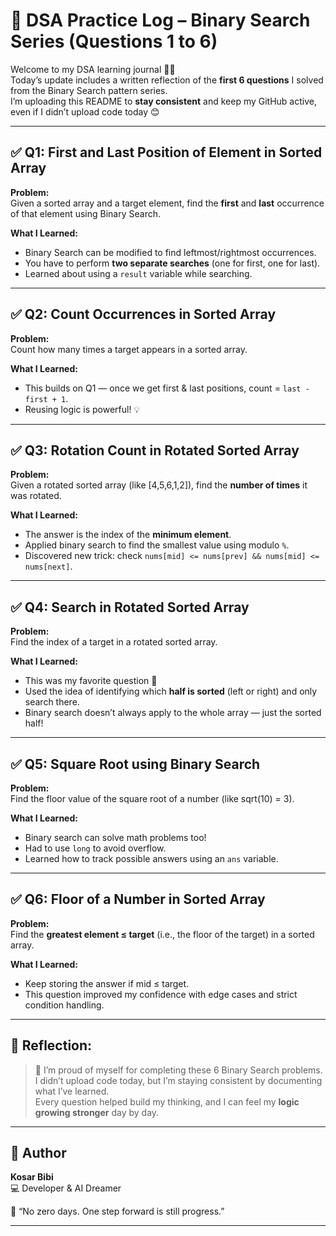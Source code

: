 
# 📘 DSA Practice Log – Binary Search Series (Questions 1 to 6)

Welcome to my DSA learning journal 👩‍💻  
Today’s update includes a written reflection of the **first 6 questions** I solved from the Binary Search pattern series.  
I’m uploading this README to **stay consistent** and keep my GitHub active, even if I didn’t upload code today 😊

---

## ✅ Q1: First and Last Position of Element in Sorted Array


**Problem:**  
Given a sorted array and a target element, find the **first** and **last** occurrence of that element using Binary Search.

**What I Learned:**
- Binary Search can be modified to find leftmost/rightmost occurrences.
- You have to perform **two separate searches** (one for first, one for last).
- Learned about using a `result` variable while searching.

---

## ✅ Q2: Count Occurrences in Sorted Array

**Problem:**  
Count how many times a target appears in a sorted array.

**What I Learned:**
- This builds on Q1 — once we get first & last positions, count = `last - first + 1`.
- Reusing logic is powerful! 💡

---

## ✅ Q3: Rotation Count in Rotated Sorted Array

**Problem:**  
Given a rotated sorted array (like [4,5,6,1,2]), find the **number of times** it was rotated.

**What I Learned:**
- The answer is the index of the **minimum element**.
- Applied binary search to find the smallest value using modulo `%`.
- Discovered new trick: check `nums[mid] <= nums[prev] && nums[mid] <= nums[next]`.

---

## ✅ Q4: Search in Rotated Sorted Array

**Problem:**  
Find the index of a target in a rotated sorted array.

**What I Learned:**
- This was my favorite question 💖
- Used the idea of identifying which **half is sorted** (left or right) and only search there.
- Binary search doesn’t always apply to the whole array — just the sorted half!

---

## ✅ Q5: Square Root using Binary Search

**Problem:**  
Find the floor value of the square root of a number (like sqrt(10) = 3).

**What I Learned:**
- Binary search can solve math problems too!
- Had to use `long` to avoid overflow.
- Learned how to track possible answers using an `ans` variable.

---

## ✅ Q6: Floor of a Number in Sorted Array

**Problem:**  
Find the **greatest element ≤ target** (i.e., the floor of the target) in a sorted array.

**What I Learned:**
- Keep storing the answer if mid ≤ target.
- This question improved my confidence with edge cases and strict condition handling.

---

## 🌈 Reflection:

> 🧠 I’m proud of myself for completing these 6 Binary Search problems.  
> I didn’t upload code today, but I’m staying consistent by documenting what I’ve learned.  
> Every question helped build my thinking, and I can feel my **logic growing stronger** day by day.

---

## 💖 Author

**Kosar Bibi**  
💻  Developer & AI Dreamer  

💬 “No zero days. One step forward is still progress.”

---